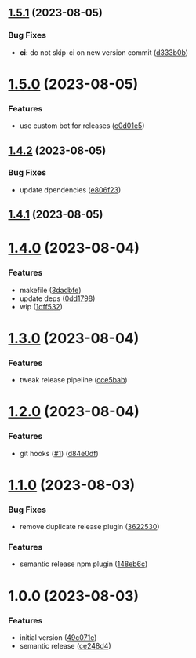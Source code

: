 ## [1.5.1](https://github.com/samialdury/nodejs-project/compare/v1.5.0...v1.5.1) (2023-08-05)


### Bug Fixes

* **ci:** do not skip-ci on new version commit ([d333b0b](https://github.com/samialdury/nodejs-project/commit/d333b0b691ffce4e11c657e6affad1b28eee01fe))

# [1.5.0](https://github.com/samialdury/nodejs-project/compare/v1.4.2...v1.5.0) (2023-08-05)


### Features

* use custom bot for releases ([c0d01e5](https://github.com/samialdury/nodejs-project/commit/c0d01e571a1de742e50a01510f95eb03766889f0))

## [1.4.2](https://github.com/samialdury/nodejs-project/compare/v1.4.1...v1.4.2) (2023-08-05)


### Bug Fixes

* update dpendencies ([e806f23](https://github.com/samialdury/nodejs-project/commit/e806f23105c72d843ac6280aeb48400e75406038))

## [1.4.1](https://github.com/samialdury/nodejs-project/compare/v1.4.0...v1.4.1) (2023-08-05)

# [1.4.0](https://github.com/samialdury/nodejs-project/compare/v1.3.0...v1.4.0) (2023-08-04)


### Features

* makefile ([3dadbfe](https://github.com/samialdury/nodejs-project/commit/3dadbfe05d72a42232f0d49201a9a6d21571d2a8))
* update deps ([0dd1798](https://github.com/samialdury/nodejs-project/commit/0dd1798b3b06f02c7f359f71858bcae1b75a01ea))
* wip ([1dff532](https://github.com/samialdury/nodejs-project/commit/1dff5326eb5a12dc10547b39604faf601cb88ec8))

# [1.3.0](https://github.com/samialdury/nodejs-project/compare/v1.2.0...v1.3.0) (2023-08-04)


### Features

* tweak release pipeline ([cce5bab](https://github.com/samialdury/nodejs-project/commit/cce5bab39e9bde19871bb0a77c2fc904a57f6721))

# [1.2.0](https://github.com/samialdury/nodejs-project/compare/v1.1.0...v1.2.0) (2023-08-04)


### Features

* git hooks ([#1](https://github.com/samialdury/nodejs-project/issues/1)) ([d84e0df](https://github.com/samialdury/nodejs-project/commit/d84e0df3ae624a6bcfced8b9c14b076cb663fcd8))

# [1.1.0](https://github.com/samialdury/nodejs-project/compare/v1.0.0...v1.1.0) (2023-08-03)


### Bug Fixes

* remove duplicate release plugin ([3622530](https://github.com/samialdury/nodejs-project/commit/36225305d936c7649c8f9c0984040ec48df6c2ff))


### Features

* semantic release npm plugin ([148eb6c](https://github.com/samialdury/nodejs-project/commit/148eb6c70b62e8fc1d2333e4fd436cc05cf3761f))

# 1.0.0 (2023-08-03)


### Features

* initial version ([49c071e](https://github.com/samialdury/nodejs-project/commit/49c071edca7e4acf75ed5b1477c6e84a33deaed8))
* semantic release ([ce248d4](https://github.com/samialdury/nodejs-project/commit/ce248d484c427912d6ea412928e836838613ff2b))
